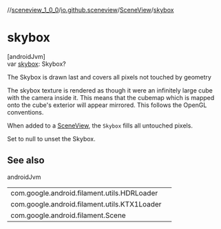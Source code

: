 //[sceneview_1_0_0](../../../index.md)/[io.github.sceneview](../index.md)/[SceneView](index.md)/[skybox](skybox.md)

# skybox

[androidJvm]\
var [skybox](skybox.md): Skybox?

The Skybox is drawn last and covers all pixels not touched by geometry

The skybox texture is rendered as though it were an infinitely large cube with the camera inside it. This means that the cubemap which is mapped onto the cube's exterior will appear mirrored. This follows the OpenGL conventions.

When added to a [SceneView](index.md), the `Skybox` fills all untouched pixels.

Set to null to unset the Skybox.

## See also

androidJvm

| | |
|---|---|
| com.google.android.filament.utils.HDRLoader |  |
| com.google.android.filament.utils.KTX1Loader |  |
| com.google.android.filament.Scene |  |
